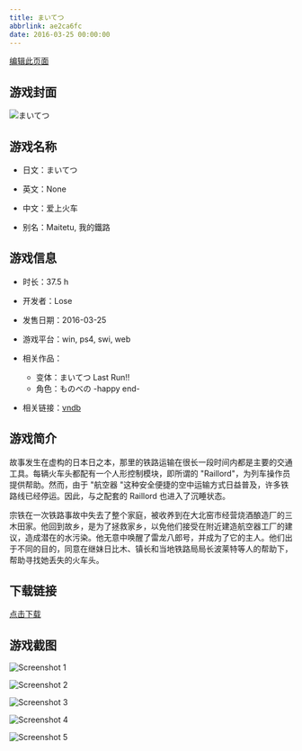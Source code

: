 ```yaml
---
title: まいてつ
abbrlink: ae2ca6fc
date: 2016-03-25 00:00:00
---
```

[编辑此页面](https://github.com/ACG-3/ADV3-source/blob/main/source/_posts/%E3%81%BE%E3%81%84%E3%81%A6%E3%81%A4%20Last%20Run%21%21.md)

## 游戏封面

![まいてつ](https://pan.timero.xyz/d/onedrive/img_lib_001/%E3%81%BE%E3%81%84%E3%81%A6%E3%81%A4%20Last%20Run!!_cover.avif)


## 游戏名称

- 日文：まいてつ
- 英文：None
- 中文：爱上火车

- 别名：Maitetu, 我的鐵路


## 游戏信息

- 时长：37.5 h
- 开发者：Lose
- 发售日期：2016-03-25
- 游戏平台：win, ps4, swi, web
- 相关作品：
   - 变体：まいてつ Last Run!!
   - 角色：ものべの -happy end-

- 相关链接：[vndb](https://vndb.org/v18131)


## 游戏简介

故事发生在虚构的日本日之本，那里的铁路运输在很长一段时间内都是主要的交通工具。每辆火车头都配有一个人形控制模块，即所谓的 "Raillord"，为列车操作员提供帮助。然而，由于 "航空器 "这种安全便捷的空中运输方式日益普及，许多铁路线已经停运。因此，与之配套的 Raillord 也进入了沉睡状态。

宗铁在一次铁路事故中失去了整个家庭，被收养到在大北窑市经营烧酒酿造厂的三木田家。他回到故乡，是为了拯救家乡，以免他们接受在附近建造航空器工厂的建议，造成潜在的水污染。他无意中唤醒了雷龙八郎号，并成为了它的主人。他们出于不同的目的，同意在继妹日比木、镇长和当地铁路局局长波莱特等人的帮助下，帮助寻找她丢失的火车头。




## 下载链接

[点击下载](https://pan.timero.xyz/onedrive/adv_lib_001/%E3%81%BE%E3%81%84%E3%81%A6%E3%81%A4%20Last%20Run%21%21)


## 游戏截图


![Screenshot 1](https://pan.timero.xyz/d/onedrive/img_lib_001/%E3%81%BE%E3%81%84%E3%81%A6%E3%81%A4%20Last%20Run!!_Screenshot_1.avif)

![Screenshot 2](https://pan.timero.xyz/d/onedrive/img_lib_001/%E3%81%BE%E3%81%84%E3%81%A6%E3%81%A4%20Last%20Run!!_Screenshot_2.avif)

![Screenshot 3](https://pan.timero.xyz/d/onedrive/img_lib_001/%E3%81%BE%E3%81%84%E3%81%A6%E3%81%A4%20Last%20Run!!_Screenshot_3.avif)

![Screenshot 4](https://pan.timero.xyz/d/onedrive/img_lib_001/%E3%81%BE%E3%81%84%E3%81%A6%E3%81%A4%20Last%20Run!!_Screenshot_4.avif)

![Screenshot 5](https://pan.timero.xyz/d/onedrive/img_lib_001/%E3%81%BE%E3%81%84%E3%81%A6%E3%81%A4%20Last%20Run!!_Screenshot_5.avif)

